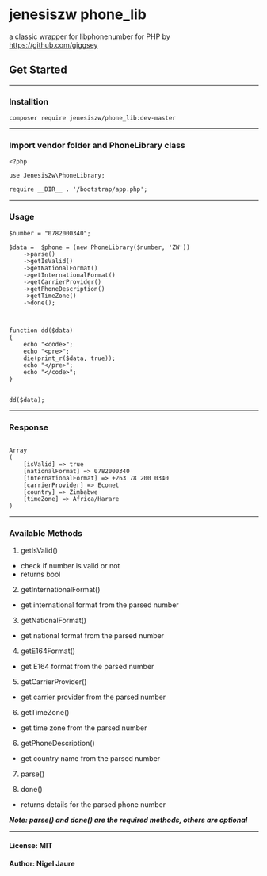 # jenesiszw phone_lib

a classic wrapper for libphonenumber for PHP by https://github.com/giggsey

## Get Started

---

### Installtion

```
composer require jenesiszw/phone_lib:dev-master
```

---

### Import vendor folder and PhoneLibrary class

```
<?php

use JenesisZw\PhoneLibrary;

require __DIR__ . '/bootstrap/app.php';

```

---

### Usage

```
$number = "0782000340";

$data =  $phone = (new PhoneLibrary($number, 'ZW'))
    ->parse()
    ->getIsValid()
    ->getNationalFormat()
    ->getInternationalFormat()
    ->getCarrierProvider()
    ->getPhoneDescription()
    ->getTimeZone()
    ->done();



function dd($data)
{
    echo "<code>";
    echo "<pre>";
    die(print_r($data, true));
    echo "</pre>";
    echo "</code>";
}


dd($data);

```

---

### Response

```

Array
(
    [isValid] => true
    [nationalFormat] => 0782000340
    [internationalFormat] => +263 78 200 0340
    [carrierProvider] => Econet
    [country] => Zimbabwe
    [timeZone] => Africa/Harare
)

```

---

### Available Methods

1. getIsValid()

- check if number is valid or not
- returns bool

2. getInternationalFormat()

- get international format from the parsed number

3. getNationalFormat()

- get national format from the parsed number

4. getE164Format()

- get E164 format from the parsed number

5. getCarrierProvider()

- get carrier provider from the parsed number

6. getTimeZone()

- get time zone from the parsed number

6. getPhoneDescription()

- get country name from the parsed number

7. parse()

8. done()

- returns details for the parsed phone number

***Note: parse() and done() are the required methods, others are optional***

---
#### License: MIT
#### Author: Nigel Jaure

